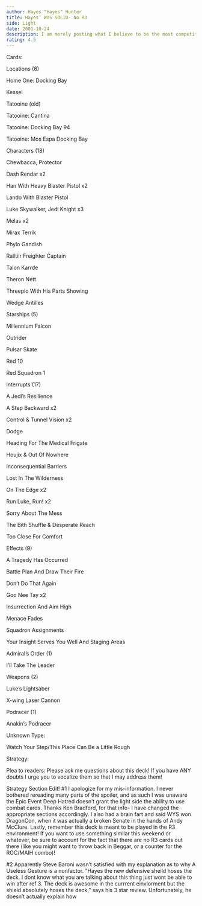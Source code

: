```yaml
---
author: Hayes "Hayes" Hunter
title: Hayes’ WYS SOLID- No R3
side: Light
date: 2001-10-24
description: I am merely posting what I believe to be the most competitive non-R3 deck you can use once Reflections 3 comes out.
rating: 4.5
---
```

Cards: 

Locations (6)
Home One: Docking Bay 
Kessel 
Tatooine (old)
Tatooine: Cantina 
Tatooine: Docking Bay 94 
Tatooine: Mos Espa Docking Bay 

Characters (18)
Chewbacca, Protector 
Dash Rendar  x2
Han With Heavy Blaster Pistol  x2
Lando With Blaster Pistol 
Luke Skywalker, Jedi Knight  x3
Melas  x2
Mirax Terrik 
Phylo Gandish 
Ralltiir Freighter Captain 
Talon Karrde 
Theron Nett 
Threepio With His Parts Showing 
Wedge Antilles 

Starships (5)
Millennium Falcon 
Outrider 
Pulsar Skate 
Red 10 
Red Squadron 1 

Interrupts (17)
A Jedi’s Resilience 
A Step Backward  x2
Control & Tunnel Vision  x2
Dodge 
Heading For The Medical Frigate 
Houjix & Out Of Nowhere 
Inconsequential Barriers 
Lost In The Wilderness 
On The Edge  x2
Run Luke, Run!  x2
Sorry About The Mess 
The Bith Shuffle & Desperate Reach 
Too Close For Comfort 

Effects (9)
A Tragedy Has Occurred 
Battle Plan And Draw Their Fire 
Don’t Do That Again 
Goo Nee Tay  x2
Insurrection And Aim High 
Menace Fades 
Squadron Assignments 
Your Insight Serves You Well And Staging Areas 

Admiral’s Order (1)
I’ll Take The Leader 

Weapons (2)
Luke’s Lightsaber 
X-wing Laser Cannon 

Podracer (1)
Anakin’s Podracer 

Unknown Type:
Watch Your Step/This Place Can Be a Little Rough 

Strategy: 

 Plea to readers: Please ask me questions about this deck!  If you have ANY doubts I urge you to vocalize them so that I may address them!  

Strategy Section Edit! 
#1 I apologize for my mis-information.  I never bothered rereading many parts of the spoiler, and as such I was unaware the Epic Event Deep Hatred doesn’t grant the light side the ability to use combat cards.  Thanks Ken Bradford, for that info- I have changed the appropriate sections accordingly.  I also had a brain fart and said WYS won DragonCon, when it was actually a broken Senate in the hands of Andy McClure.  Lastly, remember this deck is meant to be played in the R3 environment!  If you want to use something similar this weekend or whatever, be sure to account for the fact that there are no R3 cards out there (like you might want to throw back in Beggar, or a counter for the ROC/MAIH combo)!

#2 Apparently Steve Baroni wasn’t satisfied with my explanation as to why A Useless Gesture is a nonfactor.  ”Hayes the new defensive sheild hoses the deck. I dont know what you are talking about this thing just wont be able to win after ref 3. The deck is awesome in the currrent einviorment but the shield absolutely hoses the deck,” says his 3 star review.  Unfortunately, he doesn’t actually explain how